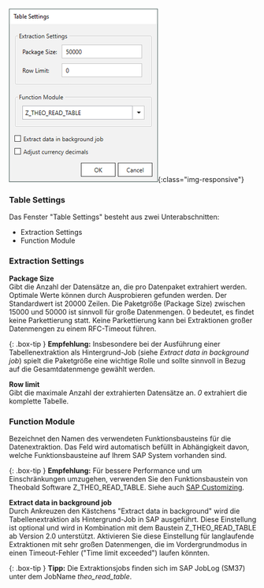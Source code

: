 
![Extraction-Settings-01](/img/content/xu/Table-Extraction-Settings.png){:class="img-responsive"}

### Table Settings
Das Fenster "Table Settings" besteht aus zwei Unterabschnitten:
- Extraction Settings
- Function Module 

### Extraction Settings

**Package Size** <br>
Gibt die Anzahl der Datensätze an, die pro Datenpaket extrahiert werden.
Optimale Werte können durch Ausprobieren gefunden werden. Der Standardwert ist 20000 Zeilen. 
Die Paketgröße (Package Size) zwischen 15000 und 50000 ist sinnvoll für große Datenmengen.
0 bedeutet, es findet keine Parkettierung statt. Keine Parkettierung kann bei Extraktionen großer Datenmengen zu einem RFC-Timeout führen.

{: .box-tip }
**Empfehlung:** Insbesondere bei der Ausführung einer Tabellenextraktion als Hintergrund-Job (siehe *Extract data in background job*) spielt die Paketgröße eine wichtige Rolle und sollte sinnvoll in Bezug auf die Gesamtdatenmenge gewählt werden. 

**Row limit** <br>
Gibt die maximale Anzahl der extrahierten Datensätze an. *0* extrahiert die komplette Tabelle.

### Function Module
Bezeichnet den Namen des verwendeten Funktionsbausteins für die Datenextraktion. Das Feld wird automatisch befüllt in Abhängigkeit davon, welche Funktionsbausteine auf Ihrem SAP System vorhanden sind.


{: .box-tip }
**Empfehlung:** Für bessere Performance und um Einschränkungen umzugehen, verwenden Sie den Funktionsbaustein von Theobald Software 
Z_THEO_READ_TABLE. Siehe auch [SAP Customizing](../sap-customizing/funktionsbaustein-fuer-table-extraktion). 

**Extract data in background job** <br>
Durch Ankreuzen den Kästchens "Extract data in background" wird die Tabellenextraktion als Hintergrund-Job in SAP ausgeführt. 
Diese Einstellung ist optional und wird in Kombination mit dem Baustein Z_THEO_READ_TABLE ab Version 2.0 unterstützt.
Aktivieren Sie diese Einstellung für langlaufende Extraktionen mit sehr großen Datenmengen, die im Vordergrundmodus in einen Timeout-Fehler ("Time limit exceeded") laufen könnten. <br>


{: .box-tip }
**Tipp:** Die Extraktionsjobs finden sich im SAP JobLog (SM37) unter dem JobName *theo_read_table*.
